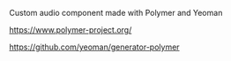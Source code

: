 Custom audio component made with Polymer and Yeoman

https://www.polymer-project.org/

https://github.com/yeoman/generator-polymer